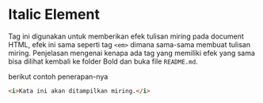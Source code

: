 # Italic Element

Tag ini digunakan untuk memberikan efek tulisan miring pada document HTML, efek ini sama seperti tag `<em>` dimana sama-sama membuat tulisan miring. Penjelasan mengenai kenapa ada tag yang memiliki efek yang sama bisa dilihat kembali ke folder Bold dan buka file `README.md`.

berikut contoh penerapan-nya

```html
<i>Kata ini akan ditampilkan miring.</i>
```
